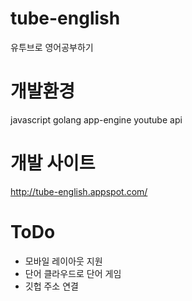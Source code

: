 # tube-english
유투브로 영어공부하기

# 개발환경
javascript
golang
app-engine
youtube api

# 개발 사이트
http://tube-english.appspot.com/

# ToDo
* 모바일 레이아웃 지원
* 단어 클라우드로 단어 게임
* 깃헙 주소 연결
